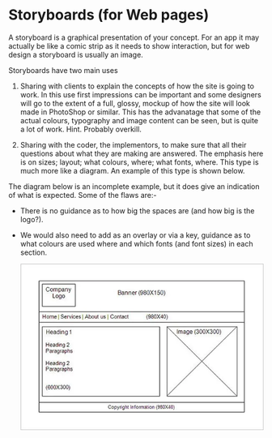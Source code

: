 # Storyboards (for Web pages)

A storyboard is a graphical presentation of your concept. For an app it may actually be like a comic strip as it needs to show interaction, but for web design a storyboard is usually an image.

Storyboards have two main uses

1. Sharing with clients to explain the concepts of how the site is going to work. In this use first impressions can be important and some designers will go to the extent of a full, glossy, mockup of how the site will look made in PhotoShop or similar. This has the advanatage that some of the actual colours, typography and image content can be seen, but is quite a lot of work. Hint. Probably overkill.

2. Sharing with the coder, the implementors, to make sure that all their questions about what they are making are answered. The emphasis here is on sizes; layout; what colours, where; what fonts, where. This type is much more like a diagram.
An example of this type is shown below. 

The diagram below is an incomplete example, but it does give an indication of what is expected. Some of the flaws are:-

+ There is no guidance as to how big the spaces are (and how big is the logo?).

+ We would also need to add as an overlay or via a key, guidance as to what colours are used where and which fonts (and font sizes) in each section.

   ![storyboard example](../img/ResponsiveDesign/Online-Page-Website-Story-Board-Template-Example.webp)
